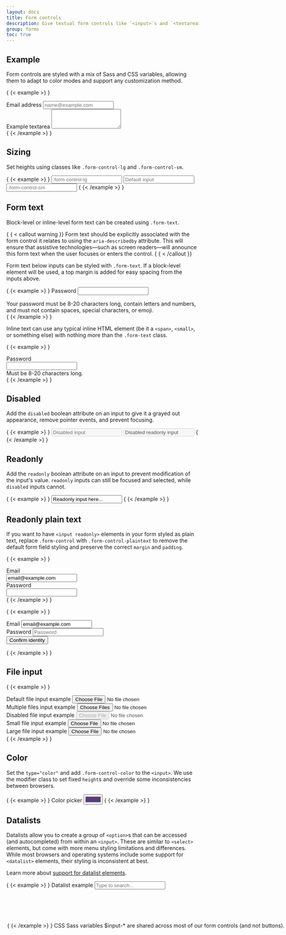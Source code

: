 ```yaml
---
layout: docs
title: Form controls
description: Give textual form controls like `<input>`s and `<textarea>`s an upgrade with custom styles, sizing, focus states, and more.
group: forms
toc: true
---
```


## Example

Form controls are styled with a mix of Sass and CSS variables, allowing them to
adapt to color modes and support any customization method.

{ {< example >} }
<div class="mb-3">
  <label for="exampleFormControlInput1" class="form-label">Email address</label>
  <input type="email" class="form-control" id="exampleFormControlInput1" placeholder="name@example.com">
</div>
<div class="mb-3">
  <label for="exampleFormControlTextarea1" class="form-label">Example textarea</label>
  <textarea class="form-control" id="exampleFormControlTextarea1" rows="3"></textarea>
</div>
{ {< /example >} }

## Sizing

Set heights using classes like `.form-control-lg` and `.form-control-sm`.

{ {< example >} }
<input class="form-control form-control-lg" type="text" placeholder=".form-control-lg" aria-label=".form-control-lg example">
<input class="form-control" type="text" placeholder="Default input" aria-label="default input example">
<input class="form-control form-control-sm" type="text" placeholder=".form-control-sm" aria-label=".form-control-sm example">
{ {< /example >} }

## Form text

Block-level or inline-level form text can be created using `.form-text`.

{ { < callout warning }}
Form text should be explicitly associated with the form control it relates to
using the `aria-describedby` attribute. This will ensure that assistive
technologies—such as screen readers—will announce this form text when the user
focuses or enters the control.
{ { < /callout }}

Form text below inputs can be styled with `.form-text`. If a block-level element
will be used, a top margin is added for easy spacing from the inputs above.

{ {< example >} }
<label for="inputPassword5" class="form-label">Password</label>
<input type="password" id="inputPassword5" class="form-control" aria-describedby="passwordHelpBlock">
<div id="passwordHelpBlock" class="form-text">
  Your password must be 8-20 characters long, contain letters and numbers, and must not contain spaces, special characters, or emoji.
</div>
{ {< /example >} }

Inline text can use any typical inline HTML element (be it a `<span>`,
`<small>`, or something else) with nothing more than the `.form-text` class.

{ {< example >} }
<div class="row g-3 align-items-center">
  <div class="col-auto">
    <label for="inputPassword6" class="col-form-label">Password</label>
  </div>
  <div class="col-auto">
    <input type="password" id="inputPassword6" class="form-control" aria-describedby="passwordHelpInline">
  </div>
  <div class="col-auto">
    <span id="passwordHelpInline" class="form-text">
      Must be 8-20 characters long.
    </span>
  </div>
</div>
{ {< /example >} }

## Disabled

Add the `disabled` boolean attribute on an input to give it a grayed out
appearance, remove pointer events, and prevent focusing.

{ {< example >} }
<input class="form-control" type="text" placeholder="Disabled input" aria-label="Disabled input example" disabled>
<input class="form-control" type="text" value="Disabled readonly input" aria-label="Disabled input example" disabled readonly>
{ {< /example >} }

## Readonly

Add the `readonly` boolean attribute on an input to prevent modification of the
input's value. `readonly` inputs can still be focused and selected, while
`disabled` inputs cannot.

{ {< example >} }
<input class="form-control" type="text" value="Readonly input here..." aria-label="readonly input example" readonly>
{ {< /example >} }

## Readonly plain text

If you want to have `<input readonly>` elements in your form styled as plain
text, replace `.form-control` with `.form-control-plaintext` to remove the
default form field styling and preserve the correct `margin` and `padding`.

{ {< example >} }
  <div class="mb-3 row">
    <label for="staticEmail" class="col-sm-2 col-form-label">Email</label>
    <div class="col-sm-10">
      <input type="text" readonly class="form-control-plaintext" id="staticEmail" value="email@example.com">
    </div>
  </div>
  <div class="mb-3 row">
    <label for="inputPassword" class="col-sm-2 col-form-label">Password</label>
    <div class="col-sm-10">
      <input type="password" class="form-control" id="inputPassword">
    </div>
  </div>
{ {< /example >} }

{ {< example >} }
<form class="row g-3">
  <div class="col-auto">
    <label for="staticEmail2" class="visually-hidden">Email</label>
    <input type="text" readonly class="form-control-plaintext" id="staticEmail2" value="email@example.com">
  </div>
  <div class="col-auto">
    <label for="inputPassword2" class="visually-hidden">Password</label>
    <input type="password" class="form-control" id="inputPassword2" placeholder="Password">
  </div>
  <div class="col-auto">
    <button type="submit" class="btn btn-primary mb-3">Confirm identity</button>
  </div>
</form>
{ {< /example >} }

## File input

{ {< example >} }
<div class="mb-3">
  <label for="formFile" class="form-label">Default file input example</label>
  <input class="form-control" type="file" id="formFile">
</div>
<div class="mb-3">
  <label for="formFileMultiple" class="form-label">Multiple files input example</label>
  <input class="form-control" type="file" id="formFileMultiple" multiple>
</div>
<div class="mb-3">
  <label for="formFileDisabled" class="form-label">Disabled file input example</label>
  <input class="form-control" type="file" id="formFileDisabled" disabled>
</div>
<div class="mb-3">
  <label for="formFileSm" class="form-label">Small file input example</label>
  <input class="form-control form-control-sm" id="formFileSm" type="file">
</div>
<div>
  <label for="formFileLg" class="form-label">Large file input example</label>
  <input class="form-control form-control-lg" id="formFileLg" type="file">
</div>
{ {< /example >} }

## Color

Set the `type="color"` and add `.form-control-color` to the `<input>`. We use
the modifier class to set fixed `height`s and override some inconsistencies
between browsers.

{ {< example >} }
<label for="exampleColorInput" class="form-label">Color picker</label>
<input type="color" class="form-control form-control-color" id="exampleColorInput" value="#563d7c" title="Choose your color">
{ {< /example >} }

## Datalists

Datalists allow you to create a group of `<option>`s that can be accessed (and
autocompleted) from within an `<input>`. These are similar to `<select>`
elements, but come with more menu styling limitations and differences. While
most browsers and operating systems include some support for `<datalist>`
elements, their styling is inconsistent at best.

Learn more about [support for datalist elements](https://caniuse.com/datalist).

{ {< example >} }
<label for="exampleDataList" class="form-label">Datalist example</label>
<input class="form-control" list="datalistOptions" id="exampleDataList" placeholder="Type to search...">
<datalist id="datalistOptions">
  <option value="San Francisco">
  <option value="New York">
  <option value="Seattle">
  <option value="Los Angeles">
  <option value="Chicago">
</datalist>
{ {< /example >} }

## CSS

### Sass variables

`$input-*` are shared across most of our form controls (and not buttons).

{ { < scss-docs name="form-input-variables" file="scss/_variables.scss" }}

`$form-label-*` and `$form-text-*` are for our `<label>`s and `.form-text`
component.

{ { < scss-docs name="form-label-variables" file="scss/_variables.scss" }}

{ { < scss-docs name="form-text-variables" file="scss/_variables.scss" }}

`$form-file-*` are for file input.

{ { < scss-docs name="form-file-variables" file="scss/_variables.scss" }}
